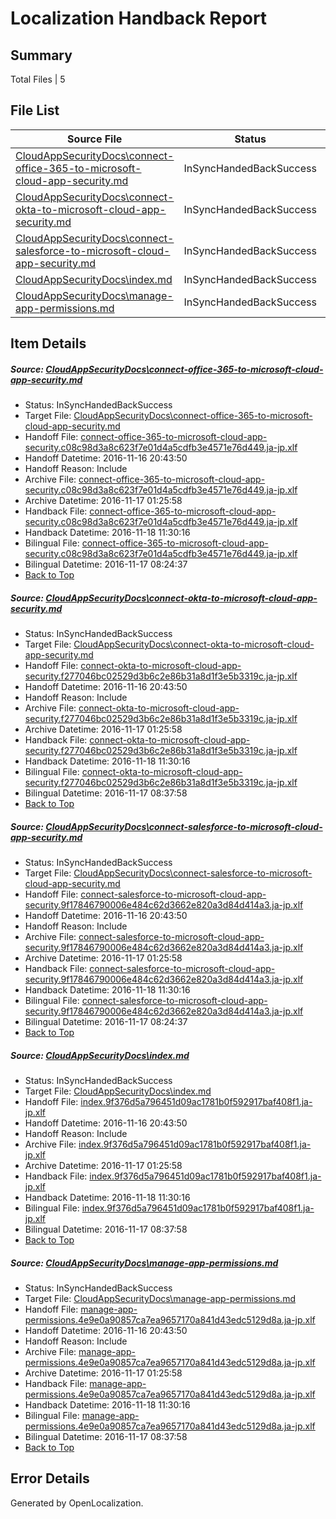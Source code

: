# <a name='report-top'></a> Localization Handback Report

## Summary
 Total Files | 5

## File List
 Source File | Status | Details 
 ----------- | ------ | ------- 
 [CloudAppSecurityDocs\connect-office-365-to-microsoft-cloud-app-security.md](https://github.com/Microsoft/CloudAppSecurityDocs-pr/blob/759692e7b270d87dc1becf88453d095f2382c411/CloudAppSecurityDocs/connect-office-365-to-microsoft-cloud-app-security.md) | InSyncHandedBackSuccess | [Details](#31abf4ad6ee9326894592e1a98b3232bd4c0378715)
 [CloudAppSecurityDocs\connect-okta-to-microsoft-cloud-app-security.md](https://github.com/Microsoft/CloudAppSecurityDocs-pr/blob/759692e7b270d87dc1becf88453d095f2382c411/CloudAppSecurityDocs/connect-okta-to-microsoft-cloud-app-security.md) | InSyncHandedBackSuccess | [Details](#3fd8ada1ce622da339368c64ecc8b1d319b9c33316)
 [CloudAppSecurityDocs\connect-salesforce-to-microsoft-cloud-app-security.md](https://github.com/Microsoft/CloudAppSecurityDocs-pr/blob/759692e7b270d87dc1becf88453d095f2382c411/CloudAppSecurityDocs/connect-salesforce-to-microsoft-cloud-app-security.md) | InSyncHandedBackSuccess | [Details](#28ce67bd096d82e3775a281359fc100e2c21471517)
 [CloudAppSecurityDocs\index.md](https://github.com/Microsoft/CloudAppSecurityDocs-pr/blob/23e30c53f65fd7a0357a7bb7f116727163e0800d/CloudAppSecurityDocs/index.md) | InSyncHandedBackSuccess | [Details](#d35e70624ffa969c086ece8d67e209d7b168f67433)
 [CloudAppSecurityDocs\manage-app-permissions.md](https://github.com/Microsoft/CloudAppSecurityDocs-pr/blob/759692e7b270d87dc1becf88453d095f2382c411/CloudAppSecurityDocs/manage-app-permissions.md) | InSyncHandedBackSuccess | [Details](#9a139df8dd337bf3c3feb17c44a22fdc45476c3f35)

## Item Details
##### <a name='31abf4ad6ee9326894592e1a98b3232bd4c0378715'></a> Source: [CloudAppSecurityDocs\connect-office-365-to-microsoft-cloud-app-security.md](https://github.com/Microsoft/CloudAppSecurityDocs-pr/blob/759692e7b270d87dc1becf88453d095f2382c411/CloudAppSecurityDocs/connect-office-365-to-microsoft-cloud-app-security.md)
* Status: InSyncHandedBackSuccess
* Target File: [CloudAppSecurityDocs\connect-office-365-to-microsoft-cloud-app-security.md](https://github.com/Microsoft/CloudAppSecurityDocs-pr.ja-jp/blob/ba479678007e5677872211f831b3d18dc5b92cfd/CloudAppSecurityDocs/connect-office-365-to-microsoft-cloud-app-security.md)
* Handoff File: [connect-office-365-to-microsoft-cloud-app-security.c08c98d3a8c623f7e01d4a5cdfb3e4571e76d449.ja-jp.xlf](https://github.com/Microsoft/CloudAppSecurityDocs-pr.handoff/blob/0b374c490ef36d1746002f8330310ffc955f26e9/ol-handoff/Microsoft/CloudAppSecurityDocs-pr.ja-jp/live/ht/connect-office-365-to-microsoft-cloud-app-security.c08c98d3a8c623f7e01d4a5cdfb3e4571e76d449.ja-jp.xlf)
* Handoff Datetime: 2016-11-16 20:43:50
* Handoff Reason: Include
* Archive File: [connect-office-365-to-microsoft-cloud-app-security.c08c98d3a8c623f7e01d4a5cdfb3e4571e76d449.ja-jp.xlf](https://github.com/Microsoft/CloudAppSecurityDocs-pr.handoff/blob/7f418e9d60430637cb56e0a511f78e913d14a3fc/ol-archive/Microsoft/CloudAppSecurityDocs-pr.ja-jp/live/ht/connect-office-365-to-microsoft-cloud-app-security.c08c98d3a8c623f7e01d4a5cdfb3e4571e76d449.ja-jp.xlf)
* Archive Datetime: 2016-11-17 01:25:58
* Handback File: [connect-office-365-to-microsoft-cloud-app-security.c08c98d3a8c623f7e01d4a5cdfb3e4571e76d449.ja-jp.xlf](https://github.com/Microsoft/CloudAppSecurityDocs-pr.handback/blob/9b6fdaeb84d1d7162e8ca0e4155f54699ecffb0c/ol-handback/Microsoft/CloudAppSecurityDocs-pr.ja-jp/live/ht/connect-office-365-to-microsoft-cloud-app-security.c08c98d3a8c623f7e01d4a5cdfb3e4571e76d449.ja-jp.xlf)
* Handback Datetime: 2016-11-18 11:30:16
* Bilingual File: [connect-office-365-to-microsoft-cloud-app-security.c08c98d3a8c623f7e01d4a5cdfb3e4571e76d449.ja-jp.xlf](https://github.com/Microsoft/CloudAppSecurityDocs-pr.handback/blob/ca96d049a994e8bfca49f5590098e6b696bb6356/ol-handback/Microsoft/CloudAppSecurityDocs-pr.ja-jp/live/ht/connect-office-365-to-microsoft-cloud-app-security.c08c98d3a8c623f7e01d4a5cdfb3e4571e76d449.ja-jp.xlf)
* Bilingual Datetime: 2016-11-17 08:24:37
* [Back to Top](#report-top)

##### <a name='3fd8ada1ce622da339368c64ecc8b1d319b9c33316'></a> Source: [CloudAppSecurityDocs\connect-okta-to-microsoft-cloud-app-security.md](https://github.com/Microsoft/CloudAppSecurityDocs-pr/blob/759692e7b270d87dc1becf88453d095f2382c411/CloudAppSecurityDocs/connect-okta-to-microsoft-cloud-app-security.md)
* Status: InSyncHandedBackSuccess
* Target File: [CloudAppSecurityDocs\connect-okta-to-microsoft-cloud-app-security.md](https://github.com/Microsoft/CloudAppSecurityDocs-pr.ja-jp/blob/ba479678007e5677872211f831b3d18dc5b92cfd/CloudAppSecurityDocs/connect-okta-to-microsoft-cloud-app-security.md)
* Handoff File: [connect-okta-to-microsoft-cloud-app-security.f277046bc02529d3b6c2e86b31a8d1f3e5b3319c.ja-jp.xlf](https://github.com/Microsoft/CloudAppSecurityDocs-pr.handoff/blob/0b374c490ef36d1746002f8330310ffc955f26e9/ol-handoff/Microsoft/CloudAppSecurityDocs-pr.ja-jp/live/ht/connect-okta-to-microsoft-cloud-app-security.f277046bc02529d3b6c2e86b31a8d1f3e5b3319c.ja-jp.xlf)
* Handoff Datetime: 2016-11-16 20:43:50
* Handoff Reason: Include
* Archive File: [connect-okta-to-microsoft-cloud-app-security.f277046bc02529d3b6c2e86b31a8d1f3e5b3319c.ja-jp.xlf](https://github.com/Microsoft/CloudAppSecurityDocs-pr.handoff/blob/7f418e9d60430637cb56e0a511f78e913d14a3fc/ol-archive/Microsoft/CloudAppSecurityDocs-pr.ja-jp/live/ht/connect-okta-to-microsoft-cloud-app-security.f277046bc02529d3b6c2e86b31a8d1f3e5b3319c.ja-jp.xlf)
* Archive Datetime: 2016-11-17 01:25:58
* Handback File: [connect-okta-to-microsoft-cloud-app-security.f277046bc02529d3b6c2e86b31a8d1f3e5b3319c.ja-jp.xlf](https://github.com/Microsoft/CloudAppSecurityDocs-pr.handback/blob/9b6fdaeb84d1d7162e8ca0e4155f54699ecffb0c/ol-handback/Microsoft/CloudAppSecurityDocs-pr.ja-jp/live/ht/connect-okta-to-microsoft-cloud-app-security.f277046bc02529d3b6c2e86b31a8d1f3e5b3319c.ja-jp.xlf)
* Handback Datetime: 2016-11-18 11:30:16
* Bilingual File: [connect-okta-to-microsoft-cloud-app-security.f277046bc02529d3b6c2e86b31a8d1f3e5b3319c.ja-jp.xlf](https://github.com/Microsoft/CloudAppSecurityDocs-pr.handback/blob/1add3b735332fd5e24d08caf038060fbabda8e1b/ol-handback/Microsoft/CloudAppSecurityDocs-pr.ja-jp/live/ht/connect-okta-to-microsoft-cloud-app-security.f277046bc02529d3b6c2e86b31a8d1f3e5b3319c.ja-jp.xlf)
* Bilingual Datetime: 2016-11-17 08:37:58
* [Back to Top](#report-top)

##### <a name='28ce67bd096d82e3775a281359fc100e2c21471517'></a> Source: [CloudAppSecurityDocs\connect-salesforce-to-microsoft-cloud-app-security.md](https://github.com/Microsoft/CloudAppSecurityDocs-pr/blob/759692e7b270d87dc1becf88453d095f2382c411/CloudAppSecurityDocs/connect-salesforce-to-microsoft-cloud-app-security.md)
* Status: InSyncHandedBackSuccess
* Target File: [CloudAppSecurityDocs\connect-salesforce-to-microsoft-cloud-app-security.md](https://github.com/Microsoft/CloudAppSecurityDocs-pr.ja-jp/blob/ba479678007e5677872211f831b3d18dc5b92cfd/CloudAppSecurityDocs/connect-salesforce-to-microsoft-cloud-app-security.md)
* Handoff File: [connect-salesforce-to-microsoft-cloud-app-security.9f17846790006e484c62d3662e820a3d84d414a3.ja-jp.xlf](https://github.com/Microsoft/CloudAppSecurityDocs-pr.handoff/blob/0b374c490ef36d1746002f8330310ffc955f26e9/ol-handoff/Microsoft/CloudAppSecurityDocs-pr.ja-jp/live/ht/connect-salesforce-to-microsoft-cloud-app-security.9f17846790006e484c62d3662e820a3d84d414a3.ja-jp.xlf)
* Handoff Datetime: 2016-11-16 20:43:50
* Handoff Reason: Include
* Archive File: [connect-salesforce-to-microsoft-cloud-app-security.9f17846790006e484c62d3662e820a3d84d414a3.ja-jp.xlf](https://github.com/Microsoft/CloudAppSecurityDocs-pr.handoff/blob/7f418e9d60430637cb56e0a511f78e913d14a3fc/ol-archive/Microsoft/CloudAppSecurityDocs-pr.ja-jp/live/ht/connect-salesforce-to-microsoft-cloud-app-security.9f17846790006e484c62d3662e820a3d84d414a3.ja-jp.xlf)
* Archive Datetime: 2016-11-17 01:25:58
* Handback File: [connect-salesforce-to-microsoft-cloud-app-security.9f17846790006e484c62d3662e820a3d84d414a3.ja-jp.xlf](https://github.com/Microsoft/CloudAppSecurityDocs-pr.handback/blob/9b6fdaeb84d1d7162e8ca0e4155f54699ecffb0c/ol-handback/Microsoft/CloudAppSecurityDocs-pr.ja-jp/live/ht/connect-salesforce-to-microsoft-cloud-app-security.9f17846790006e484c62d3662e820a3d84d414a3.ja-jp.xlf)
* Handback Datetime: 2016-11-18 11:30:16
* Bilingual File: [connect-salesforce-to-microsoft-cloud-app-security.9f17846790006e484c62d3662e820a3d84d414a3.ja-jp.xlf](https://github.com/Microsoft/CloudAppSecurityDocs-pr.handback/blob/ca96d049a994e8bfca49f5590098e6b696bb6356/ol-handback/Microsoft/CloudAppSecurityDocs-pr.ja-jp/live/ht/connect-salesforce-to-microsoft-cloud-app-security.9f17846790006e484c62d3662e820a3d84d414a3.ja-jp.xlf)
* Bilingual Datetime: 2016-11-17 08:24:37
* [Back to Top](#report-top)

##### <a name='d35e70624ffa969c086ece8d67e209d7b168f67433'></a> Source: [CloudAppSecurityDocs\index.md](https://github.com/Microsoft/CloudAppSecurityDocs-pr/blob/23e30c53f65fd7a0357a7bb7f116727163e0800d/CloudAppSecurityDocs/index.md)
* Status: InSyncHandedBackSuccess
* Target File: [CloudAppSecurityDocs\index.md](https://github.com/Microsoft/CloudAppSecurityDocs-pr.ja-jp/blob/ba479678007e5677872211f831b3d18dc5b92cfd/CloudAppSecurityDocs/index.md)
* Handoff File: [index.9f376d5a796451d09ac1781b0f592917baf408f1.ja-jp.xlf](https://github.com/Microsoft/CloudAppSecurityDocs-pr.handoff/blob/0b374c490ef36d1746002f8330310ffc955f26e9/ol-handoff/Microsoft/CloudAppSecurityDocs-pr.ja-jp/live/ht/index.9f376d5a796451d09ac1781b0f592917baf408f1.ja-jp.xlf)
* Handoff Datetime: 2016-11-16 20:43:50
* Handoff Reason: Include
* Archive File: [index.9f376d5a796451d09ac1781b0f592917baf408f1.ja-jp.xlf](https://github.com/Microsoft/CloudAppSecurityDocs-pr.handoff/blob/7f418e9d60430637cb56e0a511f78e913d14a3fc/ol-archive/Microsoft/CloudAppSecurityDocs-pr.ja-jp/live/ht/index.9f376d5a796451d09ac1781b0f592917baf408f1.ja-jp.xlf)
* Archive Datetime: 2016-11-17 01:25:58
* Handback File: [index.9f376d5a796451d09ac1781b0f592917baf408f1.ja-jp.xlf](https://github.com/Microsoft/CloudAppSecurityDocs-pr.handback/blob/9b6fdaeb84d1d7162e8ca0e4155f54699ecffb0c/ol-handback/Microsoft/CloudAppSecurityDocs-pr.ja-jp/live/ht/index.9f376d5a796451d09ac1781b0f592917baf408f1.ja-jp.xlf)
* Handback Datetime: 2016-11-18 11:30:16
* Bilingual File: [index.9f376d5a796451d09ac1781b0f592917baf408f1.ja-jp.xlf](https://github.com/Microsoft/CloudAppSecurityDocs-pr.handback/blob/1add3b735332fd5e24d08caf038060fbabda8e1b/ol-handback/Microsoft/CloudAppSecurityDocs-pr.ja-jp/live/ht/index.9f376d5a796451d09ac1781b0f592917baf408f1.ja-jp.xlf)
* Bilingual Datetime: 2016-11-17 08:37:58
* [Back to Top](#report-top)

##### <a name='9a139df8dd337bf3c3feb17c44a22fdc45476c3f35'></a> Source: [CloudAppSecurityDocs\manage-app-permissions.md](https://github.com/Microsoft/CloudAppSecurityDocs-pr/blob/759692e7b270d87dc1becf88453d095f2382c411/CloudAppSecurityDocs/manage-app-permissions.md)
* Status: InSyncHandedBackSuccess
* Target File: [CloudAppSecurityDocs\manage-app-permissions.md](https://github.com/Microsoft/CloudAppSecurityDocs-pr.ja-jp/blob/ba479678007e5677872211f831b3d18dc5b92cfd/CloudAppSecurityDocs/manage-app-permissions.md)
* Handoff File: [manage-app-permissions.4e9e0a90857ca7ea9657170a841d43edc5129d8a.ja-jp.xlf](https://github.com/Microsoft/CloudAppSecurityDocs-pr.handoff/blob/0b374c490ef36d1746002f8330310ffc955f26e9/ol-handoff/Microsoft/CloudAppSecurityDocs-pr.ja-jp/live/ht/manage-app-permissions.4e9e0a90857ca7ea9657170a841d43edc5129d8a.ja-jp.xlf)
* Handoff Datetime: 2016-11-16 20:43:50
* Handoff Reason: Include
* Archive File: [manage-app-permissions.4e9e0a90857ca7ea9657170a841d43edc5129d8a.ja-jp.xlf](https://github.com/Microsoft/CloudAppSecurityDocs-pr.handoff/blob/7f418e9d60430637cb56e0a511f78e913d14a3fc/ol-archive/Microsoft/CloudAppSecurityDocs-pr.ja-jp/live/ht/manage-app-permissions.4e9e0a90857ca7ea9657170a841d43edc5129d8a.ja-jp.xlf)
* Archive Datetime: 2016-11-17 01:25:58
* Handback File: [manage-app-permissions.4e9e0a90857ca7ea9657170a841d43edc5129d8a.ja-jp.xlf](https://github.com/Microsoft/CloudAppSecurityDocs-pr.handback/blob/9b6fdaeb84d1d7162e8ca0e4155f54699ecffb0c/ol-handback/Microsoft/CloudAppSecurityDocs-pr.ja-jp/live/ht/manage-app-permissions.4e9e0a90857ca7ea9657170a841d43edc5129d8a.ja-jp.xlf)
* Handback Datetime: 2016-11-18 11:30:16
* Bilingual File: [manage-app-permissions.4e9e0a90857ca7ea9657170a841d43edc5129d8a.ja-jp.xlf](https://github.com/Microsoft/CloudAppSecurityDocs-pr.handback/blob/1add3b735332fd5e24d08caf038060fbabda8e1b/ol-handback/Microsoft/CloudAppSecurityDocs-pr.ja-jp/live/ht/manage-app-permissions.4e9e0a90857ca7ea9657170a841d43edc5129d8a.ja-jp.xlf)
* Bilingual Datetime: 2016-11-17 08:37:58
* [Back to Top](#report-top)


## Error Details

Generated by OpenLocalization.
